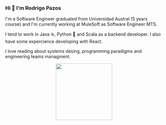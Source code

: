 ### Hi 👋 I'm Rodrigo Pazos

I'm a Software Engineer graduated from Universidad Austral (5 years course) and I'm currently working at MuleSoft as Software Engineer MTS.

I tend to work in Java :coffee:, Python :snake: and Scala as a backend developer. I also have some expercience developing with React.

I love reading about systems desing, programming paradigms and engineering teams managment.

<p align="center">
<a href="https://github.com/rpazos98">
  <img height="180em" src="https://github-readme-stats-eight-theta.vercel.app/api?username=rpazos98&show_icons=true&theme=dark&include_all_commits=true&count_private=true"/>
</a>
</p>
